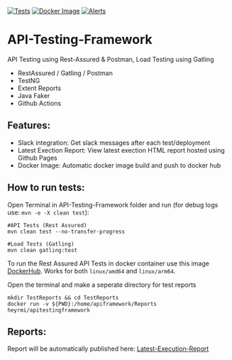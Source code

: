 [![Tests](https://github.com/heyrmi/API-Testing-Framework/actions/workflows/tests.yml/badge.svg?branch=master)](https://github.com/heyrmi/API-Testing-Framework/actions/workflows/tests.yml)
[![Docker Image](https://github.com/heyrmi/API-Testing-Framework/actions/workflows/builddockerimage.yml/badge.svg?branch=master)](https://github.com/heyrmi/API-Testing-Framework/actions/workflows/builddockerimage.yml)
[![Alerts](https://github.com/heyrmi/API-Testing-Framework/actions/workflows/alerts.yml/badge.svg?branch=master)](https://github.com/heyrmi/API-Testing-Framework/actions/workflows/alerts.yml)

# API-Testing-Framework

API Testing using Rest-Assured & Postman, Load Testing using Gatling

- RestAssured / Gatling / Postman
- TestNG
- Extent Reports
- Java Faker
- Github Actions

## Features:

- Slack integration: Get slack messages after each test/deployment
- Latest Exection Report: View latest exection HTML report hosted using Github Pages
- Docker Image: Automatic docker image build and push to docker hub

## How to run tests:

Open Terminal in API-Testing-Framework folder and run (for debug logs use: `mvn -e -X clean test`):

```
#API Tests (Rest Assured)
mvn clean test --no-transfer-progress

#Load Tests (Gatling)
mvn clean gatling:test
```

To run the Rest Assured API Tests in docker container use this image [DockerHub](https://hub.docker.com/r/heyrmi/apitestingframework).
Works for both `linux/amd64` and `linux/arm64`.

Open the terminal and make a seperate directory for test reports

```
mkdir TestReports && cd TestReports
docker run -v ${PWD}:/home/apiframework/Reports heyrmi/apitestingframework
```

## Reports:

Report will be automatically published here: [Latest-Execution-Report](https://heyrmi.github.io/API-Testing-Framework)
